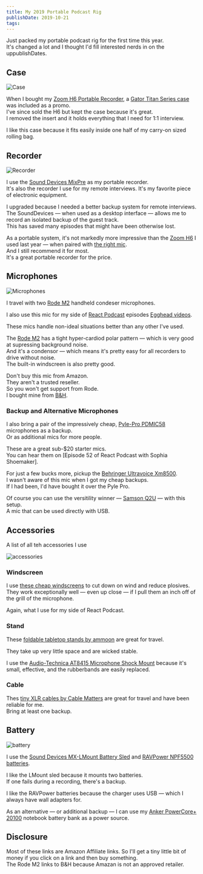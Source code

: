 ```yaml
---
title: My 2019 Portable Podcast Rig
publishDate: 2019-10-21
tags:
---
```


Just packed my portable podcast rig for the first time this year.  
It's changed a lot and I thought I'd fill interested nerds in on the uppublishDates.

## Case

![Case](/img/my-2019-portable-podcast-rig_case.png)

When I bought my [Zoom H6 Portable Recorder](https://amzn.to/35V2sPF), a [Gator Titan Series case](https://amzn.to/2MTTOba) was included as a promo.  
I've since sold the H6 but kept the case because it's great.  
I removed the insert and it holds everything that I need for 1:1 interview.

I like this case because it fits easily inside one half of my carry-on sized rolling bag.

## Recorder

![Recorder](/img/my-2019-portable-podcast-rig_recorder.png)

I use the [Sound Devices MixPre](https://amzn.to/2P4gFDP) as my portable recorder.  
It's also the recorder I use for my remote interviews.
It's my favorite piece of electronic equipment.

I upgraded because I needed a better backup system for remote interviews.  
The SoundDevices — when used as a desktop interface — allows me to record an isolated backup of the guest track.  
This has saved many episodes that might have been otherwise lost.

As a portable system, it's not markedly more impressive than the [Zoom H6](https://amzn.to/35V2sPF) I used last year — when paired with [the right mic](#microphones).  
And I still recommend it for most.  
It's a great portable recorder for the price.

## Microphones

![Microphones](/img/my-2019-portable-podcast-rig_microphones.png)

I travel with two [Rode M2](https://www.bhphotovideo.com/c/product/643205-REG/Rode_M2_M2_Professional_Condenser_Handheld.html) handheld condeser microphones.

I also use this mic for my side of [React Podcast](https://reactpodcast.com) episodes [Egghead videos](https://egghead.io/instructors/michael-chan).

These mics handle non-ideal situations better than any other I've used.

The [Rode M2](https://www.bhphotovideo.com/c/product/643205-REG/Rode_M2_M2_Professional_Condenser_Handheld.html) has a tight hyper-cardiod polar pattern — which is very good at supressing background noise.  
And it's a condensor — which means it's pretty easy for all recorders to drive without noise.  
The built-in windscreen is also pretty good.

Don't buy this mic from Amazon.  
They aren't a trusted reseller.  
So you won't get support from Rode.  
I bought mine from [B&H](https://www.bhphotovideo.com/c/product/643205-REG/Rode_M2_M2_Professional_Condenser_Handheld.html).

### Backup and Alternative Microphones

I also bring a pair of the impressively cheap, [Pyle-Pro PDMIC58](https://amzn.to/2P7QWKw) microphones as a backup.  
Or as additional mics for more people.

These are a great sub-\$20 starter mics.  
You can hear them on [Episode 52 of React Podcast with Sophia Shoemaker].

For just a few bucks more, pickup the [Behringer Ultravoice Xm8500](https://amzn.to/31B65XA).  
I wasn't aware of this mic when I got my cheap backups.  
If I had been, I'd have bought it over the Pyle Pro.

Of course you can use the versitility winner — [Samson Q2U](https://amzn.to/35Ubr3p) — with this setup.  
A mic that can be used directly with USB.

## Accessories

A list of all teh accessories I use

![accessories](/img/my-2019-portable-podcast-rig_accessories.png)

### Windscreen

I use [these cheap windscreens](https://www.amazon.com/Mudder-Cover-Handheld-Microphone-Windscreen/dp/B019OO4IY6/ref=sr_1_3?crid=3QSCB56EWOF0V&keywords=sm58+windscreen&qid=1571696498&sprefix=sm58+%2Caps%2C192&sr=8-3) to cut down on wind and reduce plosives.  
They work exceptionally well — even up close — if I pull them an inch off of the grill of the microphone.

Again, what I use for my side of React Podcast.

### Stand

These [foldable tabletop stands by ammoon](https://amzn.to/2BwevF1) are great for travel.

They take up very little space and are wicked stable.

I use the [Audio-Technica AT8415 Microphone Shock Mount](https://amzn.to/2J7i08T) because it's small, effective, and the rubberbands are easily replaced.

### Cable

Thes [tiny XLR cables by Cable Matters](https://amzn.to/2oRR5aA) are great for travel and have been reliable for me.  
Bring at least one backup.

## Battery

![battery](/img/my-2019-portable-podcast-rig_battery.png)

I use the [Sound Devices MX-LMount Battery Sled](https://amzn.to/2qwhWct) and [RAVPower NPF5500 batteries](https://www.amazon.com/NP-F550-RAVPower-Battery-CCD-SC55-Replacement/dp/B0761SH551/ref=sr_1_1?keywords=ravpower+l-series&qid=1571695955&sr=8-1).

I like the LMount sled because it mounts two batteries.  
If one fails during a recording, there's a backup.

I like the RAVPower batteries because the charger uses USB — which I always have wall adapters for.

As an alternative — or additional backup — I can use my [Anker PowerCore+ 20100](https://amzn.to/2MABTrp) notebook battery bank as a power source.

## Disclosure

Most of these links are Amazon Affiliate links.
So I'll get a tiny little bit of money if you click on a link and then buy something.  
The Rode M2 links to B&H because Amazan is not an approved retailer.
